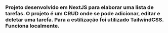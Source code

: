 <h3>Projeto desenvolvido em NextJS para elaborar uma lista de tarefas. O projeto é um CRUD onde se pode adicionar, editar e deletar uma tarefa. Para a estilização foi utilizado TailwindCSS. Funciona localmente.</h3>
